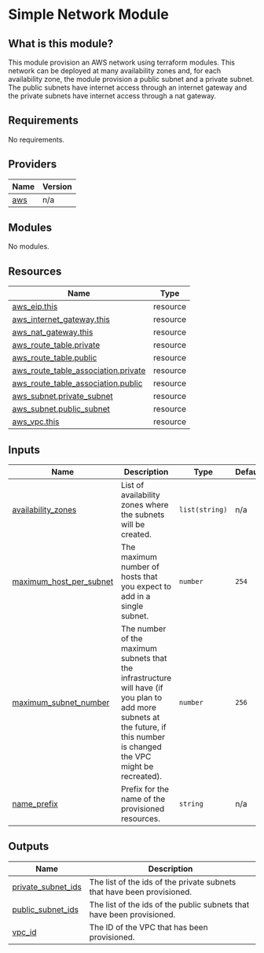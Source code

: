 # Simple Network Module

## What is this module?

This module provision an AWS network using terraform modules. This network can be deployed at many availability zones and, for each availability zone, the module provision a public subnet and a private subnet. The public subnets have internet access through an internet gateway and the private subnets have internet access through a nat gateway.
<!-- BEGIN_TF_DOCS -->
## Requirements

No requirements.

## Providers

| Name | Version |
|------|---------|
| <a name="provider_aws"></a> [aws](#provider\_aws) | n/a |

## Modules

No modules.

## Resources

| Name | Type |
|------|------|
| [aws_eip.this](https://registry.terraform.io/providers/hashicorp/aws/latest/docs/resources/eip) | resource |
| [aws_internet_gateway.this](https://registry.terraform.io/providers/hashicorp/aws/latest/docs/resources/internet_gateway) | resource |
| [aws_nat_gateway.this](https://registry.terraform.io/providers/hashicorp/aws/latest/docs/resources/nat_gateway) | resource |
| [aws_route_table.private](https://registry.terraform.io/providers/hashicorp/aws/latest/docs/resources/route_table) | resource |
| [aws_route_table.public](https://registry.terraform.io/providers/hashicorp/aws/latest/docs/resources/route_table) | resource |
| [aws_route_table_association.private](https://registry.terraform.io/providers/hashicorp/aws/latest/docs/resources/route_table_association) | resource |
| [aws_route_table_association.public](https://registry.terraform.io/providers/hashicorp/aws/latest/docs/resources/route_table_association) | resource |
| [aws_subnet.private_subnet](https://registry.terraform.io/providers/hashicorp/aws/latest/docs/resources/subnet) | resource |
| [aws_subnet.public_subnet](https://registry.terraform.io/providers/hashicorp/aws/latest/docs/resources/subnet) | resource |
| [aws_vpc.this](https://registry.terraform.io/providers/hashicorp/aws/latest/docs/resources/vpc) | resource |

## Inputs

| Name | Description | Type | Default | Required |
|------|-------------|------|---------|:--------:|
| <a name="input_availability_zones"></a> [availability\_zones](#input\_availability\_zones) | List of availability zones where the subnets will be created. | `list(string)` | n/a | yes |
| <a name="input_maximum_host_per_subnet"></a> [maximum\_host\_per\_subnet](#input\_maximum\_host\_per\_subnet) | The maximum number of hosts that you expect to add in a single subnet. | `number` | `254` | no |
| <a name="input_maximum_subnet_number"></a> [maximum\_subnet\_number](#input\_maximum\_subnet\_number) | The number of the maximum subnets that the infrastructure will have (if you plan to add more subnets at the future, if this number is changed the VPC might be recreated). | `number` | `256` | no |
| <a name="input_name_prefix"></a> [name\_prefix](#input\_name\_prefix) | Prefix for the name of the provisioned resources. | `string` | n/a | yes |

## Outputs

| Name | Description |
|------|-------------|
| <a name="output_private_subnet_ids"></a> [private\_subnet\_ids](#output\_private\_subnet\_ids) | The list of the ids of the private subnets that have been provisioned. |
| <a name="output_public_subnet_ids"></a> [public\_subnet\_ids](#output\_public\_subnet\_ids) | The list of the ids of the public subnets that have been provisioned. |
| <a name="output_vpc_id"></a> [vpc\_id](#output\_vpc\_id) | The ID of the VPC that has been provisioned. |
<!-- END_TF_DOCS -->